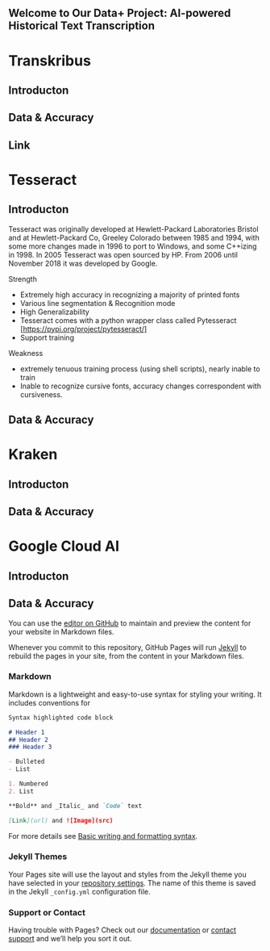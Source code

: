 ## Welcome to Our Data+ Project: AI-powered Historical Text Transcription



# Transkribus

## Introducton

## Data & Accuracy

## Link

# Tesseract

## Introducton

Tesseract was originally developed at Hewlett-Packard Laboratories Bristol and at Hewlett-Packard Co, Greeley Colorado between 1985 and 1994, with some more changes made in 1996 to port to Windows, and some C++izing in 1998. In 2005 Tesseract was open sourced by HP. From 2006 until November 2018 it was developed by Google.

Strength
- Extremely high accuracy in recognizing a majority of printed fonts
- Various line segmentation & Recognition mode
- High Generalizability
- Tesseract comes with a python wrapper class called Pytesseract [https://pypi.org/project/pytesseract/]
- Support training

Weakness
- extremely tenuous training process (using shell scripts), nearly inable to train
- Inable to recognize cursive fonts, accuracy changes correspondent with cursiveness. 

## Data & Accuracy



# Kraken

## Introducton

## Data & Accuracy

# Google Cloud AI

## Introducton

## Data & Accuracy

You can use the [editor on GitHub](https://github.com/Xushu-Wang/AI-powered-Historical-Test-Transcription/edit/gh-pages/index.md) to maintain and preview the content for your website in Markdown files.

Whenever you commit to this repository, GitHub Pages will run [Jekyll](https://jekyllrb.com/) to rebuild the pages in your site, from the content in your Markdown files.

### Markdown

Markdown is a lightweight and easy-to-use syntax for styling your writing. It includes conventions for

```markdown
Syntax highlighted code block

# Header 1
## Header 2
### Header 3

- Bulleted
- List

1. Numbered
2. List

**Bold** and _Italic_ and `Code` text

[Link](url) and ![Image](src)
```

For more details see [Basic writing and formatting syntax](https://docs.github.com/en/github/writing-on-github/getting-started-with-writing-and-formatting-on-github/basic-writing-and-formatting-syntax).

### Jekyll Themes

Your Pages site will use the layout and styles from the Jekyll theme you have selected in your [repository settings](https://github.com/Xushu-Wang/AI-powered-Historical-Test-Transcription/settings/pages). The name of this theme is saved in the Jekyll `_config.yml` configuration file.

### Support or Contact

Having trouble with Pages? Check out our [documentation](https://docs.github.com/categories/github-pages-basics/) or [contact support](https://support.github.com/contact) and we’ll help you sort it out.
